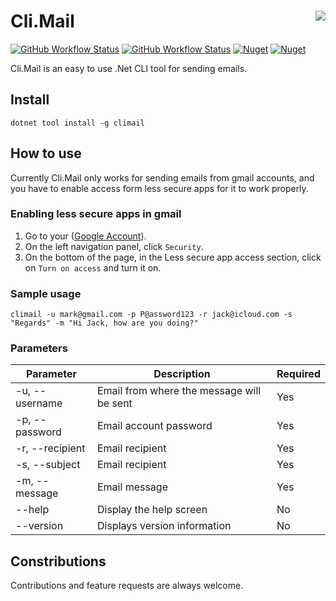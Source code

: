 
# Cli.Mail <img src="https://i.imgur.com/V9XHUfD.png" align='right' />

[![GitHub Workflow Status](https://img.shields.io/github/workflow/status/raschmitt/cli-mail/.NET%20Core%20-%20Build%20&%20Test?label=Build%20%26%20Test&style=flat-square)](https://github.com/raschmitt/cli-mail/actions?query=workflow%3A%22.NET+Core+-+Build+%26+Test%22)
[![GitHub Workflow Status](https://img.shields.io/github/workflow/status/raschmitt/cli-mail/Nuget%20Deploy?label=Deploy&style=flat-square)](https://github.com/raschmitt/cli-mail/actions?query=workflow%3A%22Nuget+Deploy%22)
[![Nuget](https://img.shields.io/nuget/v/CliMail?label=Nuget&style=flat-square)](https://www.nuget.org/packages/CliMail/)
[![Nuget](https://img.shields.io/nuget/dt/CliMail?color=Blue&label=Downloads&style=flat-square)](https://www.nuget.org/stats/packages/CliMail?groupby=Version)

Cli.Mail is an easy to use .Net CLI tool for sending emails.

## Install

```
dotnet tool install -g climail
```

## How to use

Currently Cli.Mail only works for sending emails from gmail accounts, and you have to enable access form less secure apps for it to work properly.

### Enabling less secure apps in gmail

1. Go to your ([Google Account](https://myaccount.google.com/)).
2. On the left navigation panel, click `Security`.
3. On the bottom of the page, in the Less secure app access section, click on `Turn on access` and turn it on.

### Sample usage

```
climail -u mark@gmail.com -p P@assword123 -r jack@icloud.com -s "Regards" -m "Hi Jack, how are you doing?"
```

### Parameters

| Parameter | Description | Required |
| --- | --- | --- |
| -u, --username | Email from where the message will be sent | Yes |
| -p, --password | Email account password | Yes |
| -r, --recipient  | Email recipient | Yes |
| -s, --subject  | Email recipient | Yes |
| -m, --message     | Email message | Yes |
| --help     | Display the help screen | No |
| --version     | Displays version information | No |

## Constributions

  Contributions and feature requests are always welcome.
